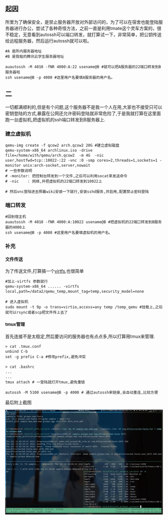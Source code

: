 
## 起因

所里为了确保安全，是禁止服务器开放对外部访问的，为了可以在宿舍也能登陆服务器进行办公，尝试了各种奇怪方法，之前一直是利用tmate这个灵车方案的，很不稳定，无意看到autossh可以端口转发，就打算试一下，非常简单，把公钥传送给远程服务器，然后运行autossh就可以啦。

```shell
#A 是所内服务器地址
#B 是我租的腾讯云学生服务器地址

auautossh -M 4010 -fNR 4000:A:22 usename@B #就可以把A服务器的22端口转发到B服务器啦
ssh usename@B -p 4000 #这里用户名要填A服务器的用户名。
```



## 二

一切都满顺利的,但是有个问题,这个服务器不是我一个人在用,大家也不接受只可以密钥登陆的方式,暴露在公网还允许密码登陆就非常危险了,于是我就打算在这里面跑一台虚拟机,把虚拟机的ssh端口转发到B服务器上.

### 建立虚拟机

```shell
qemu-img create -f qcow2 arch.qcow2 20G #建立虚拟磁盘
qemu-system-x86_64 archlinux.iso -drive file=/home/with/qemu/arch.qcow2  -m 4G  -nic user,hostfwd=tcp::10022-:22 -vnc :0 -smp cores=2,threads=1,sockets=1 -monitor unix:arch-socket,server,nowait 
# 一些参数说明
# -monitor: 把控制台转发到一个文件,之后可以利用socat来发送命令
# -nic    : 网络,并把虚拟机的22端口转发到10022上

# 然后vnc登陆进去照着wiki安装一下就行,安装sshd服务,并启用,配置禁止密码登陆
```

### 端口转发

```shell
#回到宿主机
auautossh -M 4010 -fNR 4000:A:10022 usename@B #把虚拟机的22端口转发到B服务器的4000上
ssh usename@B -p 4000 #这里用户名要填虚拟机的用户名。
```

### 补充

#### 文件传送
为了传送文件,打算搞一个[virtfs](https://wiki.qemu.org/Documentation/9psetup),也很简单

```shell
#加上-virtfs 参数就行
qemu-system-x86_64 ...... -virtfs local,path=/data2/qemu_temp,mount_tag=temp,security_model=none 

# 进入虚拟机
sudo mount -t 9p -o trans=virtio,access=any temp /temp_qemu #挂载上,之后就可以rsync或者scp把文件传上去了
```

#### tmux管理

首先连接不是太稳定,然后要访问的服务器也有点点多,所以打算用tmux来管理.

```shell
> cat .tmux.conf
unbind C-b 
set -g prefix C-a #修改prefix,避免冲突

> cat .bashrc
...
...
tmux attach # 一登陆就打开tmux,避免重链

autossh -M 5100 usename@B -p 4000 # 通过autossh来链接,会自动重连,比较方便
```

最后附上截图

![image-20220409124541099](/img/autossh/Screenshot_20220721_164330.png)
